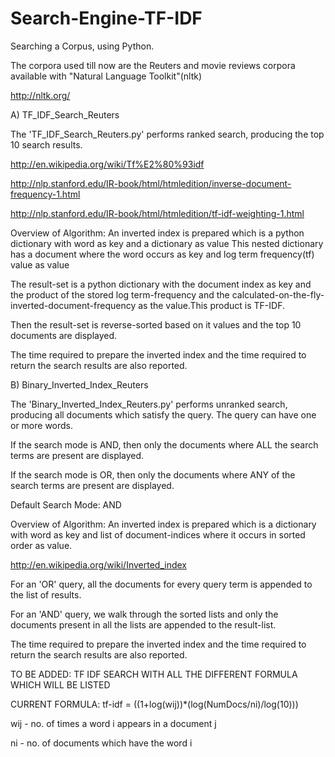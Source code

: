 Search-Engine-TF-IDF
=============

Searching a Corpus, using Python.

The corpora used till now are the Reuters and movie reviews corpora  available with "Natural Language Toolkit"(nltk)

http://nltk.org/


A) TF_IDF_Search_Reuters

The 'TF_IDF_Search_Reuters.py' performs ranked search, producing the top 10 search results. 

http://en.wikipedia.org/wiki/Tf%E2%80%93idf

http://nlp.stanford.edu/IR-book/html/htmledition/inverse-document-frequency-1.html

http://nlp.stanford.edu/IR-book/html/htmledition/tf-idf-weighting-1.html



Overview of Algorithm:
An inverted index is prepared which is a python dictionary with word as key and a dictionary as value
This nested dictionary has a document where the word occurs as key and log term frequency(tf) value as value

The result-set is a python dictionary with the document index as key and the product of the stored log term-frequency
and the calculated-on-the-fly-inverted-document-frequency as the value.This product is TF-IDF.

Then the result-set is reverse-sorted based on it values and the top 10 documents are displayed.

The time required to prepare the inverted index and the time required to return the search results are also reported.

B) Binary_Inverted_Index_Reuters

The 'Binary_Inverted_Index_Reuters.py' performs unranked search, producing all documents which satisfy the query.
The query can have one or more words. 

If the search mode is AND, then only the documents where ALL the search terms are present are displayed.

If the search mode is OR, then only the documents where ANY of  the search terms are present are displayed.



Default Search Mode: AND

Overview of Algorithm:
An inverted index is prepared which is a dictionary with word as key and list of document-indices where it occurs in sorted order as value.

http://en.wikipedia.org/wiki/Inverted_index

For an 'OR' query, all the documents for every query term is appended to the list of results.

For an 'AND' query, we walk through the sorted lists and only the documents present in all the lists are appended to the result-list.

The time required to prepare the inverted index and the time required to return the search results are also reported.


TO BE ADDED: TF IDF SEARCH WITH ALL THE DIFFERENT FORMULA WHICH WILL BE LISTED

CURRENT FORMULA: tf-idf = ((1+log(wij))*(log(NumDocs/ni)/log(10)))

wij - no. of times a word i appears in a document j

ni - no. of documents which have the word i
